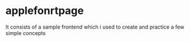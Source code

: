 # applefonrtpage
It consists of a sample frontend which i used to create and practice a few simple concepts
